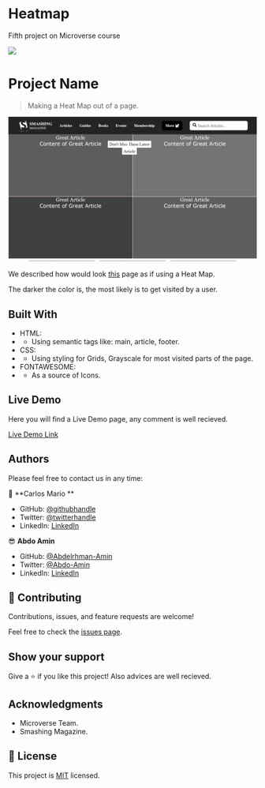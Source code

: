 # Heatmap
Fifth project on Microverse course

![](https://img.shields.io/badge/Microverse-blueviolet)

# Project Name

> Making a Heat Map out of a page.

![screenshot](./src/images/app_screenshot.png)

We described how would look [this](https://www.smashingmagazine.com/) page as if using a Heat Map.

The darker the color is, the most likely is to get visited by a user.



## Built With

- HTML:
- - Using semantic tags like: main, article, footer.
- CSS:
- - Using styling for Grids, Grayscale for most visited parts of the page.
- FONTAWESOME:
- - As a source of Icons.

## Live Demo

Here you will find a Live Demo page, any comment is well recieved.

[Live Demo Link](https://raw.githack.com/MrkarlosM/heatmap/feature-branch/index.html)

## Authors

Please feel free to contact us in any time:

👤 **Carlos Mario **

- GitHub: [@githubhandle](https://github.com/MrkarlosM)
- Twitter: [@twitterhandle](@MrkarlosM)
- LinkedIn: [LinkedIn](https://www.linkedin.com/in/carlos-mario-martinez-b1768355/)

😎 **Abdo Amin**
- GitHub: [@Abdelrhman-Amin](https://github.com/AbdelrhmanAmin)
- Twitter: [@Abdo-Amin](https://twitter.com/AbdoAmi60489112)
- LinkedIn: [LinkedIn](https://www.linkedin.com/in/abdo-amin-ab786a1b0/)

## 🤝 Contributing

Contributions, issues, and feature requests are welcome!

Feel free to check the [issues page](https://github.com/MrkarlosM/heatmap/issues).

## Show your support

Give a ⭐️ if you like this project!
Also advices are well recieved.

## Acknowledgments

- Microverse Team.
- Smashing Magazine.

## 📝 License

This project is [MIT](./LICENSE) licensed.

